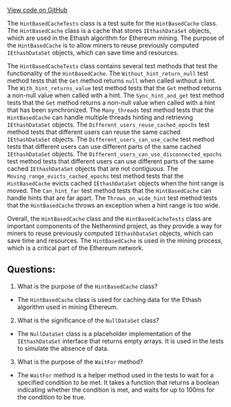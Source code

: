 [View code on GitHub](https://github.com/nethermindeth/nethermind/Nethermind.Mining.Test/HintBasedCacheTests.cs)

The `HintBasedCacheTests` class is a test suite for the `HintBasedCache` class. The `HintBasedCache` class is a cache that stores `IEthashDataSet` objects, which are used in the Ethash algorithm for Ethereum mining. The purpose of the `HintBasedCache` is to allow miners to reuse previously computed `IEthashDataSet` objects, which can save time and resources.

The `HintBasedCacheTests` class contains several test methods that test the functionality of the `HintBasedCache`. The `Without_hint_return_null` test method tests that the `Get` method returns `null` when called without a hint. The `With_hint_returns_value` test method tests that the `Get` method returns a non-null value when called with a hint. The `Sync_hint_and_get` test method tests that the `Get` method returns a non-null value when called with a hint that has been synchronized. The `Many_threads` test method tests that the `HintBasedCache` can handle multiple threads hinting and retrieving `IEthashDataSet` objects. The `Different_users_reuse_cached_epochs` test method tests that different users can reuse the same cached `IEthashDataSet` objects. The `Different_users_can_use_cache` test method tests that different users can use different parts of the same cached `IEthashDataSet` objects. The `Different_users_can_use_disconnected_epochs` test method tests that different users can use different parts of the same cached `IEthashDataSet` objects that are not contiguous. The `Moving_range_evicts_cached_epochs` test method tests that the `HintBasedCache` evicts cached `IEthashDataSet` objects when the hint range is moved. The `Can_hint_far` test method tests that the `HintBasedCache` can handle hints that are far apart. The `Throws_on_wide_hint` test method tests that the `HintBasedCache` throws an exception when a hint range is too wide.

Overall, the `HintBasedCache` class and the `HintBasedCacheTests` class are important components of the Nethermind project, as they provide a way for miners to reuse previously computed `IEthashDataSet` objects, which can save time and resources. The `HintBasedCache` is used in the mining process, which is a critical part of the Ethereum network.
## Questions: 
 1. What is the purpose of the `HintBasedCache` class?
- The `HintBasedCache` class is used for caching data for the Ethash algorithm used in mining Ethereum.

2. What is the significance of the `NullDataSet` class?
- The `NullDataSet` class is a placeholder implementation of the `IEthashDataSet` interface that returns empty arrays. It is used in the tests to simulate the absence of data.

3. What is the purpose of the `WaitFor` method?
- The `WaitFor` method is a helper method used in the tests to wait for a specified condition to be met. It takes a function that returns a boolean indicating whether the condition is met, and waits for up to 100ms for the condition to be true.